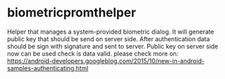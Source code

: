 # biometricpromthelper
Helper that manages a system-provided biometric dialog. It will generate public key that should be send on server side. 
After authentication data should be sign with signature and sent to server. Public key on server side now can be used check is 
data valid.
please check more on: https://android-developers.googleblog.com/2015/10/new-in-android-samples-authenticating.html

